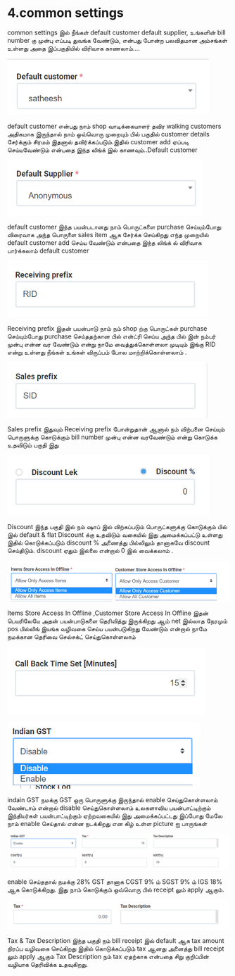 # 4.common settings

common settings இல் நீங்கள் default customer default supplier, உங்களின் bill number கு முன்பு எப்படி துவங்க வேண்டும், என்பது போன்ற பலவிதமான அம்சங்கள் உள்ளது அதை இப்பகுதியில் விரிவாக காணலாம்....

![](.gitbook/assets/default-customer.png)

default customer என்பது நாம் shop வாடிக்கையாளர் தவிர walking customers அதிகமாக இருந்தால் நாம் ஒவ்வொரு முறையும் பில் பகுதில் customer details சேர்க்கும் சிரமம் இதனால் தவிர்க்கப்படும்.இதில் customer add ஏப்படி செய்யவேண்டும் என்பதை இந்த லிங்க் இல் காணவும்..Default customer

![](.gitbook/assets/default-supplier.png)

default customer இந்த பயன்படானது நாம் பொருட்களை purchase செய்யும்போது விரைவாக அந்த பொருளை sales item ஆக சேர்க்க செய்கிறது எந்த முறையில் default customer add செய்ய வேண்டும் என்பதை இந்த லிங்க் ல் விரிவாக பார்க்கலாம் default customer

![Receiving prefix](.gitbook/assets/reciving-id.png)

Receiving prefix இதன் பயன்பாடு நாம் நம் shop ற்கு பொருட்கள் purchase செய்யும்போது purchase செய்ததற்கான பில் என்ட்ரி செய்ய அந்த பில் இன் நம்பர் முன்பு என்ன வர வேண்டும் என்று நாமே வைத்துக்கொள்ளலா முடியும் இங்கு RID என்று உள்ளது நீங்கள் உங்கள் விருப்பம் போல மாற்றிக்கொள்ளலாம் .

![](.gitbook/assets/sales-prifix.png)

Sales prefix இதுவும் Receiving prefix போன்றுதான் ஆனால் நம் விற்பனை செய்யும் பொருளுக்கு கொடுக்கும் bill number முன்பு என்ன வரவேண்டும் என்று கொடுக்க உதவிடும் பகுதி இது

![Discount](.gitbook/assets/discoun.png)

Discount இந்த பகுதி இல் நம் ஷாப் இல் விற்கப்படும் பொருட்களுக்கு கொடுக்கும் பில் இல் default & flat Discount க்கு உதவிடும் வகையில் இது அமைக்கப்பட்டு உள்ளது இதில் கொடுக்கப்படும் discount % அணைத்து பில்லிலும் தானாகவே discount செய்திடும். discount ஏதும் இல்லை என்றால் 0 இல் வைக்கலாம் .

![](.gitbook/assets/item-offline-access%20%281%29.png)

Items Store Access In Offline ,Customer Store Access In Offline இதன் பெயரிலேயே அதன் பயன்பாடுகளை தெரிவித்து இருக்கிறது ஆம் net இல்லாத நேரமும் pos பில்லிங் இயங்க வழிவகை செய்ய பயன்படுகிறது வேண்டும் என்றால் நாமே நமக்கான தெரிவை செல்சக்ட் செய்துகொள்ளலாம்

![Call Back Time Set \[Minutes\]](.gitbook/assets/call-back-time-set-minutes.png)



![](.gitbook/assets/indian-gst.png)

indain GST நமக்கு GST ஒரு பொருளுக்கு இருந்தால் enable செய்துகொள்ளலாம் வேண்டாம் என்றால் disable செய்துகொள்ளலாம் உலகளாவிய பயன்பாட்டிற்கும் இந்தியர்கள் பயன்பாட்டிற்கும் ஏற்றவகையில் இது அமைக்கப்பட்டது இப்போது மேலே நாம் enable செய்தால் என்ன நடக்கிறது என கிழ் உள்ள picture ஐ பாருங்கள்

![](.gitbook/assets/gst-enable.png)

enable செய்ததால் நமக்கு 28% GST தானாக CGST 9% ம் SGST 9% ம் IGS 18% ஆக கொடுக்கிறது. இது நாம் கொடுக்கும் ஒவ்வொரு பில் receipt லும் apply ஆகும்.

![](.gitbook/assets/tax-and-tax-dis.png)

Tax & Tax Description இந்த பகுதி நம் bill receipt இல் default ஆக tax amount நிரப்ப வழிவகை செய்கிறது இதில் கொடுக்கப்படும் tax ஆனது அனைத்து bill receipt லும் apply ஆகும் Tax Description நம் tax ஏதற்காக என்பதை சிறு குறிப்பின் வழியாக தெரிவிக்க உதவுகிறது.



